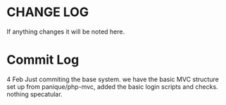 CHANGE LOG
==========
If anything changes it will be noted here.

Commit Log
==========
4 Feb 
Just commiting the base system. we have the basic MVC structure set up from panique/php-mvc, added the basic login scripts and checks. nothing specatular.
